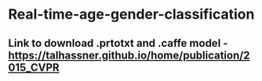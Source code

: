 # Real-time-age-gender-classification
## Link to download .prtotxt and .caffe model - https://talhassner.github.io/home/publication/2015_CVPR
